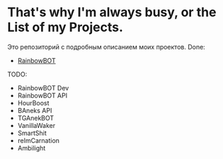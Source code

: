 # That's why I'm always busy, or the List of my Projects.
Это репозиторий с подробным описанием моих проектов. 
Done:
- [RainbowBOT](/RainbowBOT/RainbowBOT.md)

TODO:
- RainbowBOT Dev
- RainbowBOT API
- HourBoost
- BAneks API
- TGAnekBOT
- VanillaWaker
- SmartShit
- reImCarnation
- Ambilight
